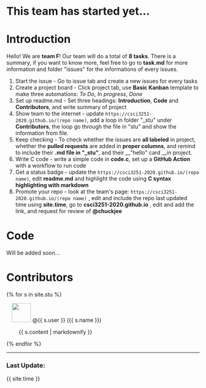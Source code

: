 # This team has started yet...
 
 # Introduction

Hello! We are __team F__! Our team will do a total of __8 tasks__. There is a summary, if you want to know more, feel free to go to __task.md__ for more information and folder "issues" for the informations of every issues.

1. Start the issue - Go to issue tab and create a new issues for every tasks
1. Create a project board - Click project tab, use __Basic Kanban__ template to make three automations: _To Do_, _In progress_, _Done_
1. Set up readme.md - Set three headings: __Introduction__, __Code__ and __Contributors__, and write summary of project
1. Show team to the internet - update `https://csci3251-2020.github.io/(repo name)`, add a loop in folder "_stu" under __Contributors__, the loop go through the file in "stu" and show the information from file.
1. Keep checking - To check whether the issues are __all labeled__ in project, whether the __pulled requests__ are added in __proper columns__, and remind to include their __.md file in "_stu"__, and their __"hello" card __in project.
1. Write C code - write a simple code in __code.c__, set up a __GitHub Action__ with a workflow to run code
1. Get a status badge - update the `https://csci3251-2020.github.io/(repo name)`, edit __readme.md__ and highlight the code using __C syntax highlighting with markdown__
1. Promote your repo - look at the team's page: `https://csci3251-2020.github.io/(repo name)` , edit and include the repo last updated time using __site.time__, go to __csci3251-2020.github.io__ , edit and add the link, and request for review of __@chuckjee__


# Code
Will be added soon...

# Contributors
{% for s in site.stu %}
  <p>
   &emsp;<img src="{{ s.image }}" height="50" width="50">
   @{{ s.user }} ({{ s.name }})
  </p>
  <p>
   &emsp;&emsp;
   {{ s.content | markdownify }}
  </p>
{% endfor %}

---
### Last Update:
<p> {{ site.time }} </p>
